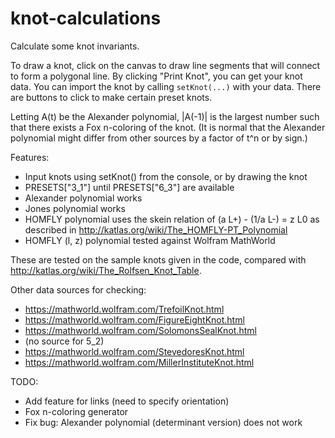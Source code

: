 # knot-calculations
Calculate some knot invariants.

To draw a knot, click on the canvas to draw line segments that will connect to form a polygonal line. By clicking "Print Knot", you can get your knot data. You can import the knot by calling `setKnot(...)` with your data. There are buttons to click to make certain preset knots.

Letting A(t) be the Alexander polynomial, |A(-1)| is the largest number such that there exists a Fox n-coloring of the knot. (It is normal that the Alexander polynomial might differ from other sources by a factor of t^n or by sign.)

Features:
- Input knots using setKnot() from the console, or by drawing the knot
- PRESETS["3_1"] until PRESETS["6_3"] are available
- Alexander polynomial works
- Jones polynomial works
- HOMFLY polynomial uses the skein relation of (a L+) - (1/a L-) = z L0 as described in http://katlas.org/wiki/The_HOMFLY-PT_Polynomial
- HOMFLY (l, z) polynomial tested against Wolfram MathWorld

These are tested on the sample knots given in the code, compared with http://katlas.org/wiki/The_Rolfsen_Knot_Table.

Other data sources for checking:
- https://mathworld.wolfram.com/TrefoilKnot.html
- https://mathworld.wolfram.com/FigureEightKnot.html
- https://mathworld.wolfram.com/SolomonsSealKnot.html
- (no source for 5_2)
- https://mathworld.wolfram.com/StevedoresKnot.html
- https://mathworld.wolfram.com/MillerInstituteKnot.html

TODO:
- Add feature for links (need to specify orientation)
- Fox n-coloring generator 
- Fix bug: Alexander polynomial (determinant version) does not work